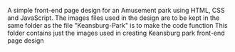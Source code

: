 A simple front-end page design for an Amusement park using HTML, CSS and JavaScript.
The images files used in the design are to be kept in the same folder as the file "Keansburg-Park" is to make the code function 
This folder contains just the images used in creating Keansburg park front-end page design 
